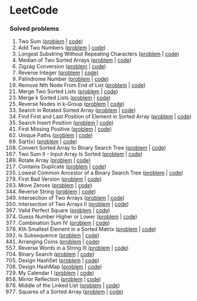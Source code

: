 # LeetCode

### Solved problems

<ol>
<li value="1">Two Sum (<a href="https://leetcode.com/problems/two-sum">problem</a> | <a href="https://github.com/samba9274/LeetCode/blob/master/1.two-sum.cpp">code</a>)</li>
<li value="2">Add Two Numbers (<a href="https://leetcode.com/problems/add-two-numbers">problem</a> | <a href="https://github.com/samba9274/LeetCode/blob/master/2.add-two-numbers.cpp">code</a>)</li>
<li value="3">Longest Substring Without Repeating Characters (<a href="https://leetcode.com/problems/longest-substring-without-repeating-characters">problem</a> | <a href="https://github.com/samba9274/LeetCode/blob/master/3.longest-substring-without-repeating-characters.cpp">code</a>)</li>
<li value="4">Median of Two Sorted Arrays (<a href="https://leetcode.com/problems/median-of-two-sorted-arrays">problem</a> | <a href="https://github.com/samba9274/LeetCode/blob/master/4.median-of-two-sorted-arrays.cpp">code</a>)</li>
<li value="6">Zigzag Conversion (<a href="https://leetcode.com/problems/zigzag-conversion">problem</a> | <a href="https://github.com/samba9274/LeetCode/blob/master/6.zigzag-conversion.cpp">code</a>)</li>
<li value="7">Reverse Integer (<a href="https://leetcode.com/problems/reverse-integer">problem</a> | <a href="https://github.com/samba9274/LeetCode/blob/master/7.reverse-integer.cpp">code</a>)</li>
<li value="9">Palindrome Number (<a href="https://leetcode.com/problems/palindrome-number">problem</a> | <a href="https://github.com/samba9274/LeetCode/blob/master/9.palindrome-number.cpp">code</a>)</li>
<li value="19">Remove Nth Node From End of List (<a href="https://leetcode.com/problems/remove-nth-node-from-end-of-list">problem</a> | <a href="https://github.com/samba9274/LeetCode/blob/master/19.remove-nth-node-from-end-of-list.cpp">code</a>)</li>
<li value="21">Merge Two Sorted Lists (<a href="https://leetcode.com/problems/merge-two-sorted-lists">problem</a> | <a href="https://github.com/samba9274/LeetCode/blob/master/21.merge-two-sorted-lists.cpp">code</a>)</li>
<li value="23">Merge k Sorted Lists (<a href="https://leetcode.com/problems/merge-k-sorted-lists">problem</a> | <a href="https://github.com/samba9274/LeetCode/blob/master/23.merge-k-sorted-lists.cpp">code</a>)</li>
<li value="25">Reverse Nodes in k-Group (<a href="https://leetcode.com/problems/reverse-nodes-in-k-group">problem</a> | <a href="https://github.com/samba9274/LeetCode/blob/master/25.reverse-nodes-in-k-group.cpp">code</a>)</li>
<li value="33">Search in Rotated Sorted Array (<a href="https://leetcode.com/problems/search-in-rotated-sorted-array">problem</a> | <a href="https://github.com/samba9274/LeetCode/blob/master/33.search-in-rotated-sorted-array.cpp">code</a>)</li>
<li value="34">Find First and Last Position of Element in Sorted Array (<a href="https://leetcode.com/problems/find-first-and-last-position-of-element-in-sorted-array">problem</a> | <a href="https://github.com/samba9274/LeetCode/blob/master/34.find-first-and-last-position-of-element-in-sorted-array.cpp">code</a>)</li>
<li value="35">Search Insert Position (<a href="https://leetcode.com/problems/search-insert-position">problem</a> | <a href="https://github.com/samba9274/LeetCode/blob/master/35.search-insert-position.cpp">code</a>)</li>
<li value="41">First Missing Positive (<a href="https://leetcode.com/problems/first-missing-positive">problem</a> | <a href="https://github.com/samba9274/LeetCode/blob/master/41.first-missing-positive.cpp">code</a>)</li>
<li value="62">Unique Paths (<a href="https://leetcode.com/problems/unique-paths">problem</a> | <a href="https://github.com/samba9274/LeetCode/blob/master/62.unique-paths.cpp">code</a>)</li>
<li value="69">Sqrt(x) (<a href="https://leetcode.com/problems/sqrtx">problem</a> | <a href="https://github.com/samba9274/LeetCode/blob/master/69.sqrt-x.cpp">code</a>)</li>
<li value="108">Convert Sorted Array to Binary Search Tree (<a href="https://leetcode.com/problems/convert-sorted-array-to-binary-search-tree">problem</a> | <a href="https://github.com/samba9274/LeetCode/blob/master/108.convert-sorted-array-to-binary-search-tree.cpp">code</a>)</li>
<li value="167">Two Sum II - Input Array Is Sorted (<a href="https://leetcode.com/problems/two-sum-ii-input-array-is-sorted">problem</a> | <a href="https://github.com/samba9274/LeetCode/blob/master/167.two-sum-ii-input-array-is-sorted.cpp">code</a>)</li>
<li value="189">Rotate Array (<a href="https://leetcode.com/problems/rotate-array">problem</a> | <a href="https://github.com/samba9274/LeetCode/blob/master/189.rotate-array.cpp">code</a>)</li>
<li value="217">Contains Duplicate (<a href="https://leetcode.com/problems/contains-duplicate">problem</a> | <a href="https://github.com/samba9274/LeetCode/blob/master/217.contains-duplicate.cpp">code</a>)</li>
<li value="235">Lowest Common Ancestor of a Binary Search Tree (<a href="https://leetcode.com/problems/lowest-common-ancestor-of-a-binary-search-tree">problem</a> | <a href="https://github.com/samba9274/LeetCode/blob/master/235.lowest-common-ancestor-of-a-binary-search-tree.cpp">code</a>)</li>
<li value="278">First Bad Version (<a href="https://leetcode.com/problems/first-bad-version">problem</a> | <a href="https://github.com/samba9274/LeetCode/blob/master/278.first-bad-version.cpp">code</a>)</li>
<li value="283">Move Zeroes (<a href="https://leetcode.com/problems/move-zeroes">problem</a> | <a href="https://github.com/samba9274/LeetCode/blob/master/283.move-zeroes.cpp">code</a>)</li>
<li value="344">Reverse String (<a href="https://leetcode.com/problems/reverse-string">problem</a> | <a href="https://github.com/samba9274/LeetCode/blob/master/344.reverse-string.cpp">code</a>)</li>
<li value="349">Intersection of Two Arrays (<a href="https://leetcode.com/problems/intersection-of-two-arrays">problem</a> | <a href="https://github.com/samba9274/LeetCode/blob/master/349.intersection-of-two-arrays.cpp">code</a>)</li>
<li value="350">Intersection of Two Arrays II (<a href="https://leetcode.com/problems/intersection-of-two-arrays-ii">problem</a> | <a href="https://github.com/samba9274/LeetCode/blob/master/350.intersection-of-two-arrays-ii.cpp">code</a>)</li>
<li value="367">Valid Perfect Square (<a href="https://leetcode.com/problems/valid-perfect-square">problem</a> | <a href="https://github.com/samba9274/LeetCode/blob/master/367.valid-perfect-square.cpp">code</a>)</li>
<li value="374">Guess Number Higher or Lower (<a href="https://leetcode.com/problems/guess-number-higher-or-lower">problem</a> | <a href="https://github.com/samba9274/LeetCode/blob/master/374.guess-number-higher-or-lower.cpp">code</a>)</li>
<li value="377">Combination Sum IV (<a href="https://leetcode.com/problems/combination-sum-iv">problem</a> | <a href="https://github.com/samba9274/LeetCode/blob/master/377.combination-sum-iv.cpp">code</a>)</li>
<li value="378">Kth Smallest Element in a Sorted Matrix (<a href="https://leetcode.com/problems/kth-smallest-element-in-a-sorted-matrix">problem</a> | <a href="https://github.com/samba9274/LeetCode/blob/master/378.kth-smallest-element-in-a-sorted-matrix.cpp">code</a>)</li>
<li value="392">Is Subsequence (<a href="https://leetcode.com/problems/is-subsequence">problem</a> | <a href="https://github.com/samba9274/LeetCode/blob/master/392.is-subsequence.cpp">code</a>)</li>
<li value="441">Arranging Coins (<a href="https://leetcode.com/problems/arranging-coins">problem</a> | <a href="https://github.com/samba9274/LeetCode/blob/master/441.arranging-coins.cpp">code</a>)</li>
<li value="557">Reverse Words in a String III (<a href="https://leetcode.com/problems/reverse-words-in-a-string-iii">problem</a> | <a href="https://github.com/samba9274/LeetCode/blob/master/557.reverse-words-in-a-string-iii.cpp">code</a>)</li>
<li value="704">Binary Search (<a href="https://leetcode.com/problems/binary-search">problem</a> | <a href="https://github.com/samba9274/LeetCode/blob/master/704.binary-search.cpp">code</a>)</li>
<li value="705">Design HashSet (<a href="https://leetcode.com/problems/design-hashset">problem</a> | <a href="https://github.com/samba9274/LeetCode/blob/master/705.design-hash-set.cpp">code</a>)</li>
<li value="706">Design HashMap (<a href="https://leetcode.com/problems/design-hashmap">problem</a> | <a href="https://github.com/samba9274/LeetCode/blob/master/706.design-hash-map.cpp">code</a>)</li>
<li value="729">My Calendar I (<a href="https://leetcode.com/problems/my-calendar-i">problem</a> | <a href="https://github.com/samba9274/LeetCode/blob/master/729.my-calendar-i.cpp">code</a>)</li>
<li value="858">Mirror Reflection (<a href="https://leetcode.com/problems/mirror-reflection">problem</a> | <a href="https://github.com/samba9274/LeetCode/blob/master/858.mirror-reflection.cpp">code</a>)</li>
<li value="876">Middle of the Linked List (<a href="https://leetcode.com/problems/middle-of-the-linked-list">problem</a> | <a href="https://github.com/samba9274/LeetCode/blob/master/876.middle-of-the-linked-list.cpp">code</a>)</li>
<li value="977">Squares of a Sorted Array (<a href="https://leetcode.com/problems/squares-of-a-sorted-array">problem</a> | <a href="https://github.com/samba9274/LeetCode/blob/master/977.squares-of-a-sorted-array.cpp">code</a>)</li>
</ol>
